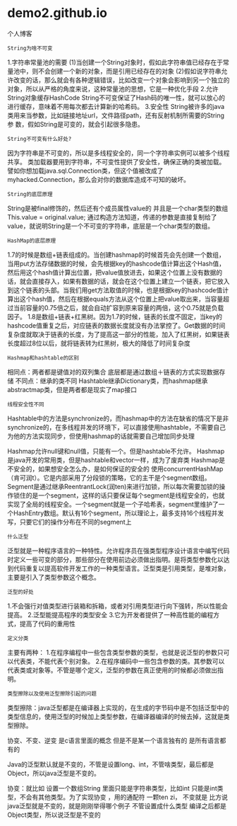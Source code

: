 # demo2.github.io
个人博客

    String为啥不可变	
  1.字符串常量池的需要
(1)当创建一个String对象时，假如此字符串值已经存在于常量池中，则不会创建一个新的对象，而是引用已经存在的对象
(2)假如说字符串允许改变的话，那么就会有各种逻辑错误，比如改变一个对象会影响到另一个独立的对象，所以从严格的角度来说，这种常量池的思想，它是一种优化手段
  2.允许String对象缓存HashCode
String不可变保证了Hash码的唯一性，就可以放心的进行缓存，意味着不用每次都去计算新的哈希码。
  3.安全性
String被许多的java类用来当参数，比如链接地址url，文件路径path，还有反射机制所需要的String参
数，假如String是可变的，就会引起很多隐患。

    String不可变有什么好处?
因为字符串是不可变的，所以是多线程安全的，同一个字符串实例可以被多个线程共享。
类加载器要用到字符串，不可变性提供了安全性，确保正确的类被加载。譬如你想加载java.sql.Connection类，但这个值被改成了myhacked.Connection，那么会对你的数据库造成不可知的破坏。

    String的底层原理
String是被final修饰的，然后还有个成员属性value的 并且是一个char类型的数组
This.value = original.value; 通过构造方法知道，传递的参数是直接复制给了value，就说明String是一个不可变的字符串，底层是一个char类型的数组。

    HashMap的底层原理
1.7的时候是数组+链表组成的。当创建hashmap的时候首先会先创建一个数组，当用put方法存储数据的时候，会先根据key的hashcode值计算出这个Hash值，然后用这个hash值计算出位置，把value值放进去，如果这个位置上没有数据的话，就会直接存入，如果有数据的话，就会在这个位置上建立一个链表，把它放入到这个链表的头部。当我们用get方法取值的时候，也是根据key的hashcode值计算出这个hash值，然后在根据equals方法从这个位置上把value取出来，当容量超过当前容量的0.75倍之后，就会自动扩容到原来容量的两倍，这个0.75就是负载因子。
1.8是数组+链表+红黑树。因为1.7的时候，链表的长度不固定，当key的hashcode值重复之后，对应链表的数据长度就没有办法掌控了。Get数据的时间复杂度就取决于链表的长度，为了提高这一部分的性能，加入了红黑树，如果链表长度超过8位以后，就将链表转为红黑树，极大的降低了时间复杂度



    Hashmap和hashtable的区别
相同点：两者都是键值对的双列集合
底层都是通过数组＋链表的方式实现数据存储
不同点：继承的类不同
Hashtable继承Dictionary类，而hashmap继承abstractmap类，但是两者都是现实了map接口

    线程安全性不同
Hashtable中的方法是synchronize的，而hashmap中的方法在缺省的情况下是非synchronize的，在多线程并发的环境下，可以直接使用hashtable，不需要自己为他的方法实现同步，但使用hashmap的话就需要自己增加同步处理

Hashmap允许null键和null值，只能有一个。但是hashtable不允许。
Hashmap是java开发的常用类，但是hashtable和vector一样，成为了废弃类
Hashmap是不安全的，如果想安全怎么办，是如何保证的安全的
使用concurrentHashMap（肯可润t）。它是内部采用了分段锁的策略，它的主干是个segment数组。Segment是通过继承ReentrantLock(润ten)来进行加锁，所以每次需要加锁的操作锁住的是一个segment，这样的话只要保证每个segment是线程安全的，也就实现了全局的线程安全。一个segment就是一个子哈希表，segment里维护了一个HashEntry数组。默认有16个segment，所以理论上，最多支持16个线程并发写，只要它们的操作分布在不同的segment上

    什么泛型
泛型就是一种程序语言的一种特性。允许程序员在强类型程序设计语言中编写代码时定义一些可变的部分，那些部分在使用前边必须做出指明。是将类型参数化以达到代码重复以提高软件开发工作的一种类型语言。泛型类是引用类型，是堆对象，主要是引入了类型参数这个概念。

    泛型的好处
1.不会强行对值类型进行装箱和拆箱，或者对引用类型进行向下强转，所以性能会提高。
2.泛型能提高程序的类型安全
3.它为开发者提供了一种高性能的编程方式，提高了代码的重用性

    定义分类
主要有两种：
1.在程序编程中一些包含类型参数的类型，也就是说泛型的参数只可以代表类，不能代表个别对象。
2.在程序编码中一些包含参数的类。其参数可以代表类或对象等。不管是哪个定义，泛型的参数在真正使用的时候都必须做出指明。

    类型擦除以及使用泛型擦除引起的问题
类型擦除：java泛型都是在编译器上实现的，在生成的字节码中是不包括泛型中的类型信息的，使用泛型的时候加上类型参数，在编译器编译的时候去掉，这就是类型擦除。



协变、不变、逆变 是c语言里面的概念 但是不是某一个语言独有的 是所有语言都有的

Java的泛型默认就是不变的，不管是设置long、int，不管啥类型，最后都是Object，所以java泛型是不变的。

协变：就比如 设置一个数组String 里面只能是字符串类型，比如int 只能是int类型，不会有其他类型。为了实现协变 ，用的通配符 一颗ten zi，
不变就是 比方说java泛型就是不变的，就是刚刚举得哪个例子 不管设置成什么类型 编译之后都是Object类型，所以说泛型是不变的
